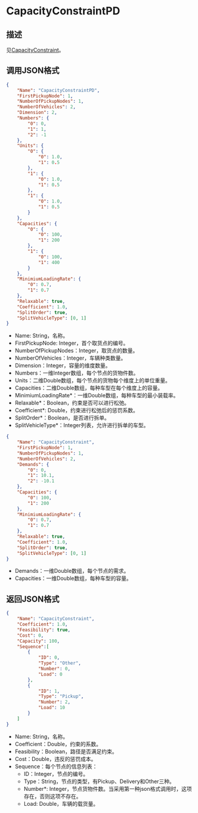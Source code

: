 # CapacityConstraintPD

## 描述

见[CapacityConstraint](CapacityConstraintPD.md)。

## 调用JSON格式

```json
{
	"Name": "CapacityConstraintPD",
	"FirstPickupNode": 1,
	"NumberOfPickupNodes": 1,
	"NumberOfVehicles": 2,
	"Dimension": 2,
	"Numbers": {
		"0": 0,
		"1": 1,
		"2": -1
	},
	"Units": {
		"0": {
			"0": 1.0,
			"1": 0.5
		},
		"1": {
			"0": 1.0,
			"1": 0.5
		},
		"1": {
			"0": 1.0,
			"1": 0.5
		}
	},
	"Capacities": {
		"0": {
			"0": 100,
			"1": 200
		},
		"1": {
			"0": 100,
			"1": 400
		}
	},
	"MinimiumLoadingRate": {
		"0": 0.7,
		"1": 0.7
	},
	"Relaxable": true,
	"Coefficient": 1.0,
	"SplitOrder": true,
	"SplitVehicleType": [0, 1]
}
```
* Name: String，名称。
* FirstPickupNode: Integer，首个取货点的编号。
* NumberOfPickupNodes：Integer，取货点的数量。
* NumberOfVehicles：Integer，车辆种类数量。
* Dimension：Integer，容量的维度数量。
* Numbers：一维Integer数组，每个节点的货物件数。
* Units：二维Double数组，每个节点的货物每个维度上的单位重量。
* Capacities：二维Double数组，每种车型在每个维度上的容量。
* MinimiumLoadingRate\*：一维Double数组，每种车型的最小装载率。
* Relaxable\*：Boolean，约束是否可以进行松弛。
* Coefficient\*: Double，约束进行松弛后的惩罚系数。
* SplitOrder\*：Boolean，是否进行拆单。
* SplitVehicleType\*：Integer列表，允许进行拆单的车型。

```json
{
	"Name": "CapacityConstraint",
	"FirstPickupNode": 1,
	"NumberOfPickupNodes": 1,
	"NumberOfVehicles": 2,
	"Demands": {
		"0": 0,
		"1": 10.1,
		"2": -10.1
	},
	"Capacities": {
		"0": 100,
		"1": 200
	},
	"MinimiumLoadingRate": {
		"0": 0.7,
		"1": 0.7
	},
	"Relaxable": true,
	"Coefficient": 1.0,
	"SplitOrder": true,
	"SplitVehicleType": [0, 1]
}
```
* Demands：一维Double数组，每个节点的需求。
* Capacities：一维Double数组，每种车型的容量。

## 返回JSON格式
```json
{
	"Name": "CapacityConstraint",
	"Coefficient": 1.0,
	"Feasibility": true,
	"Cost": 0,
	"Capacity": 100,
	"Sequence":[
		{
			"ID": 0,
			"Type": "Other",
			"Number": 0,
			"Load": 0
		},
		{
			"ID": 1,
			"Type": "Pickup",
			"Number": 2,
			"Load": 10
		}
	]
}
```
* Name: String，名称。
* Coefficient：Double，约束的系数。
* Feasibility：Boolean，路径是否满足约束。
* Cost：Double，违反的惩罚成本。
* Sequence：每个节点的信息列表：
	+ ID：Integer，节点的编号。
	+ Type：String，节点的类型，有Pickup、Delivery和Other三种。
	+ Number\*: Integer，节点货物件数。当采用第一种json格式调用时，这项存在，否则这项不存在。
	+ Load: Double，车辆的载货量。

